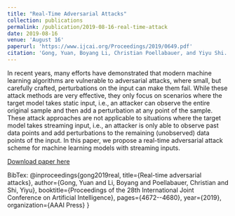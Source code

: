 ```yaml
---
title: "Real-Time Adversarial Attacks"
collection: publications
permalink: /publication/2019-08-16-real-time-attack
date: 2019-08-16
venue: 'August 16'
paperurl: 'https://www.ijcai.org/Proceedings/2019/0649.pdf'
citation: 'Gong, Yuan, Boyang Li, Christian Poellabauer, and Yiyu Shi. "Real-time adversarial attacks." In Proceedings of the 28th International Joint Conference on Artificial Intelligence, pp. 4672-4680. AAAI Press, 2019.'
---
```

In recent years, many efforts have demonstrated that modern machine learning algorithms are vulnerable to adversarial attacks, where small, but carefully crafted, perturbations on the input can make them fail. While these attack methods are very effective, they only focus on scenarios where the target model takes static input, i.e., an attacker can observe the entire original sample and then add a perturbation at any point of the sample. These attack approaches are not applicable to situations where the target model takes streaming input, i.e., an attacker is only able to observe past data points and add perturbations to the remaining (unobserved) data points of the input. In this paper, we propose a real-time adversarial attack scheme for machine learning models with streaming inputs.

[Download paper here](https://www.ijcai.org/Proceedings/2019/0649.pdf)

BibTex: 
@inproceedings{gong2019real,
  title={Real-time adversarial attacks},
  author={Gong, Yuan and Li, Boyang and Poellabauer, Christian and Shi, Yiyu},
  booktitle={Proceedings of the 28th International Joint Conference on Artificial Intelligence},
  pages={4672--4680},
  year={2019},
  organization={AAAI Press}
}
